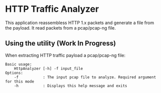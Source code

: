 HTTP Traffic Analyzer
=====================

This application reassembless HTTP 1.x packets and generate a file from the payload. It read packets from a pcap/pcap-ng file.

Using the utility (Work In Progress)
-----------------
When extracting HTTP traffic payload a pcap/pcap-ng file:

	Basic usage:
		HttpAnalyzer [-h] -f input_file
	Options:
		-f           : The input pcap file to analyze. Required argument for this mode
		-h           : Displays this help message and exits
